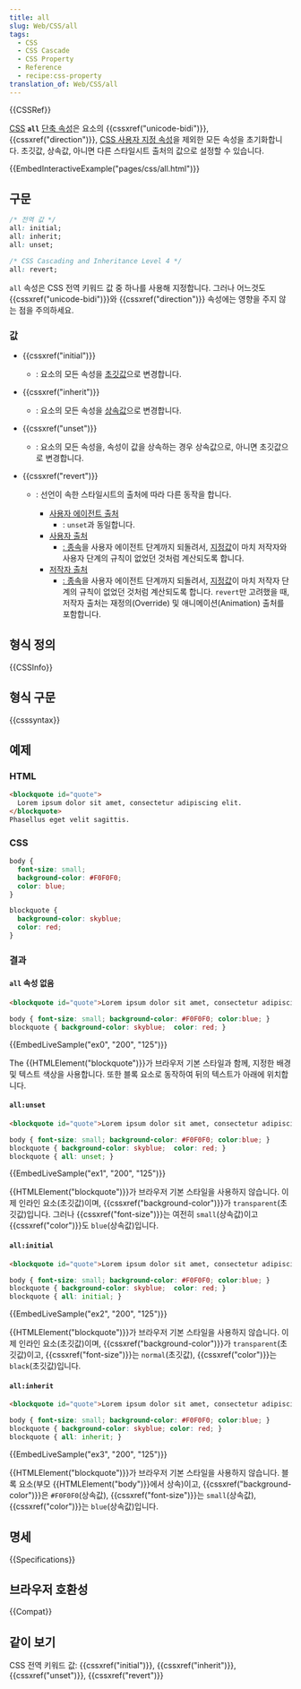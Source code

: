 ```yaml
---
title: all
slug: Web/CSS/all
tags:
  - CSS
  - CSS Cascade
  - CSS Property
  - Reference
  - recipe:css-property
translation_of: Web/CSS/all
---
```


{{CSSRef}}

[CSS](/ko/docs/Web/CSS) **`all`** [단축 속성](/ko/docs/Web/CSS/Shorthand_properties)은 요소의 {{cssxref("unicode-bidi")}}, {{cssxref("direction")}}, [CSS 사용자 지정 속성](/ko/docs/Web/CSS/Using_CSS_custom_properties)을 제외한 모든 속성을 초기화합니다. 초깃값, 상속값, 아니면 다른 스타일시트 출처의 값으로 설정할 수 있습니다.

{{EmbedInteractiveExample("pages/css/all.html")}}

## 구문

```css
/* 전역 값 */
all: initial;
all: inherit;
all: unset;

/* CSS Cascading and Inheritance Level 4 */
all: revert;
```

`all` 속성은 CSS 전역 키워드 값 중 하나를 사용해 지정합니다. 그러나 어느것도 {{cssxref("unicode-bidi")}}와 {{cssxref("direction")}} 속성에는 영향을 주지 않는 점을 주의하세요.

### 값

- {{cssxref("initial")}}
  - : 요소의 모든 속성을 [초깃값](/ko/docs/Web/CSS/initial_value)으로 변경합니다.
- {{cssxref("inherit")}}
  - : 요소의 모든 속성을 [상속값](/ko/docs/Web/CSS/inheritance)으로 변경합니다.
- {{cssxref("unset")}}
  - : 요소의 모든 속성을, 속성이 값을 상속하는 경우 상속값으로, 아니면 초깃값으로 변경합니다.
- {{cssxref("revert")}}

  - : 선언이 속한 스타일시트의 출처에 따라 다른 동작을 합니다.

    - [사용자 에이전트 출처](/ko/docs/Web/CSS/Cascade#User-agent_stylesheets)
      - : `unset`과 동일합니다.
    - [사용자 출처](/ko/docs/Web/CSS/Cascade#User_stylesheets)
      - [: 종속](/ko/docs/Web/CSS/Cascade)을 사용자 에이전트 단계까지 되돌려서, [지정값](/ko/docs/Web/CSS/specified_value)이 마치 저작자와 사용자 단계의 규칙이 없었던 것처럼 계산되도록 합니다.
    - [저작자 출처](/ko/docs/Web/CSS/Cascade#Author_stylesheets)
      - [: 종속](/ko/docs/Web/CSS/Cascade)을 사용자 에이전트 단계까지 되돌려서, [지정값](/ko/docs/Web/CSS/specified_value)이 마치 저작자 단계의 규칙이 없었던 것처럼 계산되도록 합니다. `revert`만 고려했을 때, 저작자 출처는 재정의(Override) 및 애니메이션(Animation) 출처를 포함합니다.

## 형식 정의

{{CSSInfo}}

## 형식 구문

{{csssyntax}}

## 예제

### HTML

```html
<blockquote id="quote">
  Lorem ipsum dolor sit amet, consectetur adipiscing elit.
</blockquote>
Phasellus eget velit sagittis.
```

### CSS

```css
body {
  font-size: small;
  background-color: #F0F0F0;
  color: blue;
}

blockquote {
  background-color: skyblue;
  color: red;
}
```

### 결과

#### `all` 속성 없음

```html hidden
<blockquote id="quote">Lorem ipsum dolor sit amet, consectetur adipiscing elit.</blockquote> Phasellus eget velit sagittis.
```

```css hidden
body { font-size: small; background-color: #F0F0F0; color:blue; }
blockquote { background-color: skyblue;  color: red; }
```

{{EmbedLiveSample("ex0", "200", "125")}}

The {{HTMLElement("blockquote")}}가 브라우저 기본 스타일과 함께, 지정한 배경 및 텍스트 색상을 사용합니다. 또한 블록 요소로 동작하여 뒤의 텍스트가 아래에 위치합니다.

#### `all:unset`

```html hidden
<blockquote id="quote">Lorem ipsum dolor sit amet, consectetur adipiscing elit.</blockquote> Phasellus eget velit sagittis.
```

```css hidden
body { font-size: small; background-color: #F0F0F0; color:blue; }
blockquote { background-color: skyblue;  color: red; }
blockquote { all: unset; }
```

{{EmbedLiveSample("ex1", "200", "125")}}

{{HTMLElement("blockquote")}}가 브라우저 기본 스타일을 사용하지 않습니다. 이제 인라인 요소(초깃값)이며, {{cssxref("background-color")}}가 `transparent`(초깃값)입니다. 그러나 {{cssxref("font-size")}}는 여전히 `small`(상속값)이고 {{cssxref("color")}}도 `blue`(상속값)입니다.

#### `all:initial`

```html hidden
<blockquote id="quote">Lorem ipsum dolor sit amet, consectetur adipiscing elit.</blockquote> Phasellus eget velit sagittis.
```

```css hidden
body { font-size: small; background-color: #F0F0F0; color:blue; }
blockquote { background-color: skyblue;  color: red; }
blockquote { all: initial; }
```

{{EmbedLiveSample("ex2", "200", "125")}}

{{HTMLElement("blockquote")}}가 브라우저 기본 스타일을 사용하지 않습니다. 이제 인라인 요소(초깃값)이며, {{cssxref("background-color")}}가 `transparent`(초깃값)이고, {{cssxref("font-size")}}는 `normal`(초깃값), {{cssxref("color")}}는 `black`(초깃값)입니다.

#### `all:inherit`

```html hidden
<blockquote id="quote">Lorem ipsum dolor sit amet, consectetur adipiscing elit.</blockquote> Phasellus eget velit sagittis.
```

```css hidden
body { font-size: small; background-color: #F0F0F0; color:blue; }
blockquote { background-color: skyblue; color: red; }
blockquote { all: inherit; }
```

{{EmbedLiveSample("ex3", "200", "125")}}

{{HTMLElement("blockquote")}}가 브라우저 기본 스타일을 사용하지 않습니다. 블록 요소(부모 {{HTMLElement("body")}}에서 상속)이고, {{cssxref("background-color")}}은 `#F0F0F0`(상속값), {{cssxref("font-size")}}는 `small`(상속값), {{cssxref("color")}}는 `blue`(상속값)입니다.

## 명세

{{Specifications}}

## 브라우저 호환성

{{Compat}}

## 같이 보기

CSS 전역 키워드 값: {{cssxref("initial")}}, {{cssxref("inherit")}}, {{cssxref("unset")}}, {{cssxref("revert")}}
